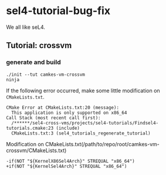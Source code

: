 # sel4-tutorial-bug-fix
We all like seL4.

## Tutorial: crossvm

### generate and build
``````
./init --tut camkes-vm-crossvm
ninja
``````

If the following error occurred, make some little modification on `CMakeLists.txt`.
``````
CMake Error at CMakeLists.txt:20 (message):
  This application is only supported on x86_64
Call Stack (most recent call first):
  /******/sel4-cross-vms/projects/sel4-tutorials/Findsel4-tutorials.cmake:23 (include)
  CMakeLists.txt:3 (sel4_tutorials_regenerate_tutorial)
``````

Modification on CMakeLists.txt(/path/to/repo/root/camkes-vm-crossvm/CMakeLists.txt)
``````
-if(NOT "${KernelX86Sel4Arch}" STREQUAL "x86_64")
+if(NOT "${KernelSel4Arch}" STREQUAL "x86_64")
``````

